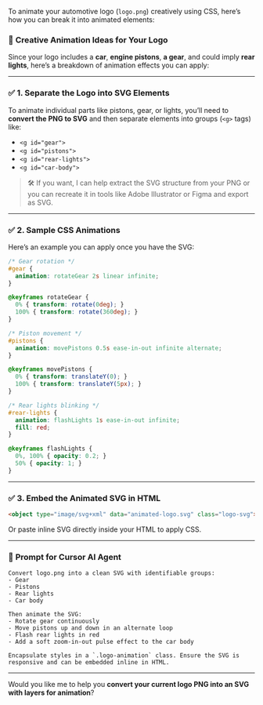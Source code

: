 To animate your automotive logo (`logo.png`) creatively using CSS, here’s how you can break it into animated elements:

### 🔧 **Creative Animation Ideas for Your Logo**

Since your logo includes a **car**, **engine pistons**, **a gear**, and could imply **rear lights**, here’s a breakdown of animation effects you can apply:

---

### ✅ **1. Separate the Logo into SVG Elements**

To animate individual parts like pistons, gear, or lights, you’ll need to **convert the PNG to SVG** and then separate elements into groups (`<g>` tags) like:

* `<g id="gear">`
* `<g id="pistons">`
* `<g id="rear-lights">`
* `<g id="car-body">`

> 🛠️ If you want, I can help extract the SVG structure from your PNG or you can recreate it in tools like Adobe Illustrator or Figma and export as SVG.

---

### ✅ **2. Sample CSS Animations**

Here’s an example you can apply once you have the SVG:

```css
/* Gear rotation */
#gear {
  animation: rotateGear 2s linear infinite;
}

@keyframes rotateGear {
  0% { transform: rotate(0deg); }
  100% { transform: rotate(360deg); }
}

/* Piston movement */
#pistons {
  animation: movePistons 0.5s ease-in-out infinite alternate;
}

@keyframes movePistons {
  0% { transform: translateY(0); }
  100% { transform: translateY(5px); }
}

/* Rear lights blinking */
#rear-lights {
  animation: flashLights 1s ease-in-out infinite;
  fill: red;
}

@keyframes flashLights {
  0%, 100% { opacity: 0.2; }
  50% { opacity: 1; }
}
```

---

### ✅ **3. Embed the Animated SVG in HTML**

```html
<object type="image/svg+xml" data="animated-logo.svg" class="logo-svg"></object>
```

Or paste inline SVG directly inside your HTML to apply CSS.

---

### 🧠 **Prompt for Cursor AI Agent**

```
Convert logo.png into a clean SVG with identifiable groups:
- Gear
- Pistons
- Rear lights
- Car body

Then animate the SVG:
- Rotate gear continuously
- Move pistons up and down in an alternate loop
- Flash rear lights in red
- Add a soft zoom-in-out pulse effect to the car body

Encapsulate styles in a `.logo-animation` class. Ensure the SVG is responsive and can be embedded inline in HTML.
```

---

Would you like me to help you **convert your current logo PNG into an SVG with layers for animation**?
